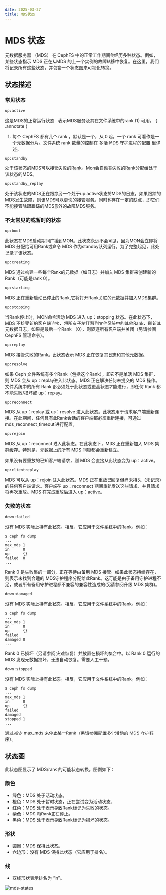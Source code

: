 ```yaml
---
date: 2025-03-27
title: MDS状态
---
```

# MDS 状态
元数据服务器 （MDS） 在 CephFS 中的正常工作期间会经历多种状态。例如，某些状态指示 MDS 正在从MDS 的上一个实例的故障转移中恢复。在这里，我们将记录所有这些状态，并包含一个状态图来可视化转换。

## 状态描述
### 常见状态
```
up:active
```

这是MDS的正常运行状态，表示MDS服务及其在文件系统中的rank (1) 可用。
{ .annotate }

1. 每个 CephFS 都有几个 rank ，默认是一个，从 0 起。一个 rank 可看作是一个元数据分片。文件系统 rank 数量的控制在 多活 MDS 守护进程的配置 里详述。

```
up:standby
```
处于该状态的MDS可以接管失败的Rank。Mon会自动将失败的Rank分配给处于该状态的MDS。

```
up:standby_replay
```
处于该状态的MDS正在跟踪另一个处于up:active状态的MDS的日志，如果跟踪的MDS发生故障，则该MDS可以更快的接管服务。同时也存在一定的缺点，即它们不能接管除跟跟踪的MDS意外的故障MDS服务。

### 不太常见的或暂时的状态
```
up:boot
```
此状态在MDS启动期间广播到MON。此状态永远不会可见，因为MON会立即将 MDS 分配给可用Rank或命令 MDS 作为standby队列运行。为了完整起见，此处记录了该状态。

```
up:creating
```
MDS 通过构建一些每个Rank的元数据（如日志）并加入 MDS 集群来创建新的Rank（可能是rank 0）。

```
up:starting
```
MDS 正在重新启动已停止的Rank,它将打开Rank关联的元数据并加入MDS集群。

```
up:stopping
```
当Rank停止时，MON命令活动 MDS 进入 up：stopping 状态。在此状态下，MDS 不接受新的客户端连接，将所有子树迁移到文件系统中的其他Rank，刷新其元数据日志，如果是最后一个Rank （0），则驱逐所有客户端并关闭（另请参阅 CephFS 管理命令）。

```
up:replay
```
MDS 接管失败的Rank。此状态表示 MDS 正在恢复其日志和其他元数据。

```
up:resolve
```
如果 Ceph 文件系统有多个Rank（包括这个Rank），即它不是单活 MDS 集群，则 MDS 会从 up：replay进入此状态。MDS 正在解决任何未提交的 MDS 操作。文件系统中的所有 Rank 都必须处于此状态或更高状态才能进行，即任何 Rank 都不能失败/损坏或 up：replay。

```
up:reconnect
```
MDS 从 up：replay 或 up：resolve 进入此状态。此状态用于请求客户端重新连接。在此期间，任何具有此Rank会话的客户端都必须重新连接，可通过 mds_reconnect_timeout 进行配置。

```
up:rejoin
```
MDS 从 up：reconnect 进入此状态。在此状态下，MDS 正在重新加入 MDS 集群缓存。特别是，元数据上的所有 MDS 间锁都会重新建立。

如果没有要重放的已知客户端请求，则 MDS 会直接从此状态变为 up：active。

```
up:clientreplay
```
MDS 可以从 up：rejoin 进入此状态。MDS 正在重放已回复但尚未持久（未记录）的任何客户端请求。客户端在 up：reconnect 期间重新发送这些请求，并且请求将再次重放。MDS 在完成重放后进入 up：active。

### 失败的状态
```
down:failed
```
没有 MDS 实际上持有此状态。相反，它应用于文件系统中的Rank。例如：
```
$ ceph fs dump
...
max_mds 1
in      0
up      {}
failed  0
...
```

Rank 0 是失败集的一部分，正在等待由备用 MDS 接管。如果此状态持续存在，则表示未找到合适的 MDS守护程序分配给此Rank。这可能是由于备用守护进程不足，或者所有备用守护进程都不兼容的兼容性造成的(另请参阅升级 MDS 集群)。

```
down:damaged
```
没有 MDS 实际上持有此状态。相反，它应用于文件系统中的Rank。例如：
```
$ ceph fs dump
...
max_mds 1
in      0
up      {}
failed
damaged 0
...
```
Rank 0 已损坏（另请参阅 灾难恢复）并放置在损坏的集合中。以 Rank 0 运行的 MDS 发现元数据损坏，无法自动恢复。需要人工干预。

```
down:stopped
```
没有 MDS 实际上持有此状态。相反，它应用于文件系统中的Rank。例如：
```
$ ceph fs dump
...
max_mds 1
in      0
up      {}
failed
damaged
stopped 1
...
```

通过减少 max_mds 来停止某一Rank（另请参阅配置多个活动的 MDS 守护程序）。

## 状态图
此状态图显示了 MDS/rank 的可能状态转换。图例如下：
### 颜色
- 绿色：MDS 处于活动状态。
- 橙色：MDS 处于暂时状态，正在尝试变为活动状态。
- 红色：MDS 处于表示导致Rank标记为失败的状态。
- 紫色：MDS 和Rank正在停止。
- 黑色：MDS 处于表示导致Rank标记为损坏的状态。
### 形状
- 圆圈：MDS 保持此状态。
- 六边形：没有 MDS 保持此状态（它应用于排名）。
### 线
- 双线形状表示排名为 “in”。

![mds-states](../../image/cephfs-mds-state.png)

